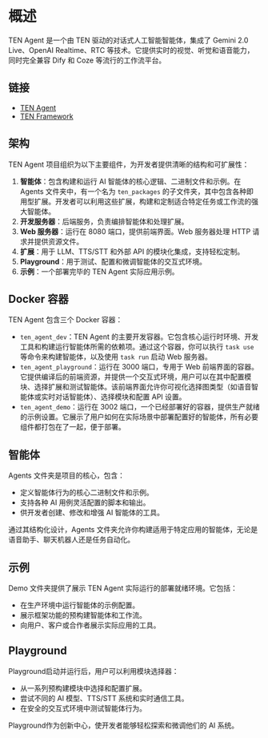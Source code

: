 # 概述

TEN Agent 是一个由 TEN 驱动的对话式人工智能智能体，集成了 Gemini 2.0 Live、OpenAI Realtime、RTC 等技术。它提供实时的视觉、听觉和语音能力，同时完全兼容 Dify 和 Coze 等流行的工作流平台。

## 链接

- [TEN Agent](https://github.com/TEN-framework/TEN-Agent)
- [TEN Framework](https://github.com/TEN-framework/ten_framework)

## 架构

TEN Agent 项目组织为以下主要组件，为开发者提供清晰的结构和可扩展性：

1. **智能体**：包含构建和运行 AI 智能体的核心逻辑、二进制文件和示例。在 Agents 文件夹中，有一个名为 `ten_packages` 的子文件夹，其中包含各种即用型扩展。开发者可以利用这些扩展，构建和定制适合特定任务或工作流的强大智能体。
2. **开发服务器**：后端服务，负责编排智能体和处理扩展。
3. **Web 服务器**：运行在 8080 端口，提供前端界面。Web 服务器处理 HTTP 请求并提供资源文件。
4. **扩展**：用于 LLM、TTS/STT 和外部 API 的模块化集成，支持轻松定制。
5. **Playground**：用于测试、配置和微调智能体的交互式环境。
6. **示例**：一个部署完毕的 TEN Agent 实际应用示例。

## Docker 容器

TEN Agent 包含三个 Docker 容器：

- `ten_agent_dev`：TEN Agent 的主要开发容器。它包含核心运行时环境、开发工具和构建运行智能体所需的依赖项。通过这个容器，你可以执行 `task use` 等命令来构建智能体，以及使用 `task run` 启动 Web 服务器。
- `ten_agent_playground`：运行在 3000 端口，专用于 Web 前端界面的容器。它提供编译后的前端资源，并提供一个交互式环境，用户可以在其中配置模块、选择扩展和测试智能体。该前端界面允许你可视化选择图类型（如语音智能体或实时对话智能体）、选择模块和配置 API 设置。
- `ten_agent_demo`：运行在 3002 端口，一个已经部署好的容器，提供生产就绪的示例设置。它展示了用户如何在实际场景中部署配置好的智能体，所有必要组件都打包在了一起，便于部署。

## 智能体

Agents 文件夹是项目的核心，包含：

- 定义智能体行为的核心二进制文件和示例。
- 支持各种 AI 用例灵活配置的脚本和输出。
- 供开发者创建、修改和增强 AI 智能体的工具。

通过其结构化设计，Agents 文件夹允许你构建适用于特定应用的智能体，无论是语音助手、聊天机器人还是任务自动化。

## 示例

Demo 文件夹提供了展示 TEN Agent 实际运行的部署就绪环境。它包括：

- 在生产环境中运行智能体的示例配置。
- 展示框架功能的预构建智能体和工作流。
- 向用户、客户或合作者展示实际应用的工具。

## Playground

Playground启动并运行后，用户可以利用模块选择器：

- 从一系列预构建模块中选择和配置扩展。
- 尝试不同的 AI 模型、TTS/STT 系统和实时通信工具。
- 在安全的交互式环境中测试智能体行为。

Playground作为创新中心，使开发者能够轻松探索和微调他们的 AI 系统。
